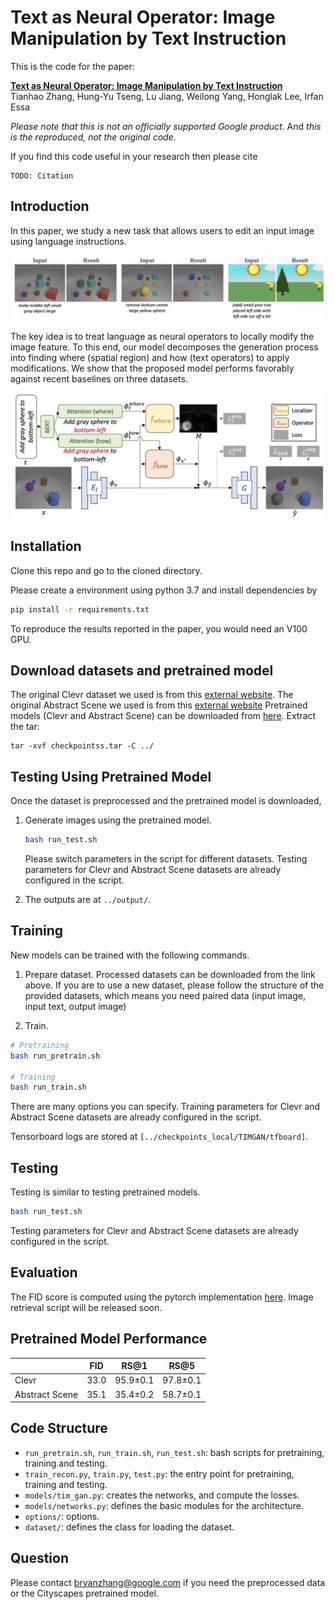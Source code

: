 # Text as Neural Operator: Image Manipulation by Text Instruction

This is the code for the paper:

**<a href="about:blank">Text as Neural Operator: Image Manipulation by Text Instruction
</a>**
<br>
Tianhao Zhang, Hung-Yu Tseng, Lu Jiang, Weilong Yang, Honglak Lee, Irfan Essa
<br>


*Please note that this is not an officially supported Google product.* And *this is the reproduced, not the original code.*

If you find this code useful in your research then please cite

```
TODO: Citation
```

## Introduction
In this paper, we study a new task that allows users to edit an input image using
language instructions.

![Problem Overview](images/teaser_sm.png)

The key idea is to treat language as neural operators to locally modify the image feature.
To this end, our model decomposes the generation process into finding where (spatial region)
and how (text operators) to apply modifications. We show that the proposed model performs
favorably against recent baselines on three datasets.

![Method](images/overview.png)

## Installation

Clone this repo and go to the cloned directory.

Please create a environment using python 3.7 and install dependencies by
```bash
pip install -r requirements.txt
```

To reproduce the results reported in the paper, you would need an V100 GPU.

## Download datasets and pretrained model
The original Clevr dataset we used is from this [external website](https://github.com/google/tirg). The original Abstract Scene we used is from this [external website](https://github.com/Maluuba/GeNeVA_datasets/)
Pretrained models (Clevr and Abstract Scene) can be downloaded
from [here](https://storage.googleapis.com/bryanzhang-bucket/checkpoints.tar). Extract the tar:
```
tar -xvf checkpointss.tar -C ../
```

## Testing Using Pretrained Model

Once the dataset is preprocessed and the pretrained model is downloaded,

1. Generate images using the pretrained model.
    ```bash
    bash run_test.sh
    ```
    Please switch parameters in the script for different datasets. Testing parameters for Clevr and Abstract Scene datasets are already configured in the script.

2. The outputs are at `../output/`.

## Training

New models can be trained with the following commands.

1. Prepare dataset. Processed datasets can be downloaded from the link above.
If you are to use a new dataset, please follow the structure of the provided
datasets, which means you need paired data (input image, input text, output image)

2. Train.

```bash
# Pretraining
bash run_pretrain.sh

# Training
bash run_train.sh
```

There are many options you can specify. Training parameters for Clevr and Abstract Scene datasets are already configured in the script.

Tensorboard logs are stored at `[../checkpoints_local/TIMGAN/tfboard]`.

## Testing

Testing is similar to testing pretrained models.

```bash
bash run_test.sh
```
Testing parameters for Clevr and Abstract Scene datasets are already configured in the script.

## Evaluation

The FID score is computed using the pytorch implementation [here](https://github.com/mseitzer/pytorch-fid).
Image retrieval script will be released soon.

## Pretrained Model Performance

|                | FID  | RS@1     | RS@5     |
|----------------|------|----------|----------|
| Clevr          | 33.0 | 95.9±0.1 | 97.8±0.1 |
| Abstract Scene | 35.1 | 35.4±0.2 | 58.7±0.1 |

## Code Structure

- `run_pretrain.sh`, `run_train.sh`, `run_test.sh`: bash scripts for pretraining, training and testing.
- `train_recon.py`, `train.py`, `test.py`: the entry point for pretraining, training and testing.
- `models/tim_gan.py`: creates the networks, and compute the losses.
- `models/networks.py`: defines the basic modules for the architecture.
- `options/`: options.
- `dataset/`: defines the class for loading the dataset.

## Question
Please contact bryanzhang@google.com if you need the preprocessed data or the Cityscapes pretrained model.
